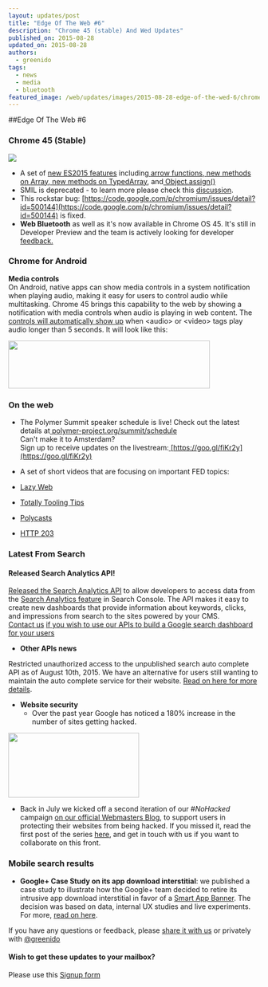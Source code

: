 ```yaml
---
layout: updates/post
title: "Edge Of The Web #6"
description: "Chrome 45 (stable) And Wed Updates"
published_on: 2015-08-28
updated_on: 2015-08-28
authors:
  - greenido
tags:
  - news
  - media
  - bluetooth
featured_image: /web/updates/images/2015-08-28-edge-of-the-wed-6/chrome_256.png
---
```


##Edge Of The Web \#6

### Chrome 45 (Stable)

<img src="/web/updates/images/2015-09-27-edge-of-the-wed-7/chrome_256.png">

* A set of [new ES2015 
  features](http://v8project.blogspot.de/2015/07/v8-45-release.html) including[ 
  ](https://googlechrome.github.io/samples/arrows-es6/index.html)[arrow 
  functions](https://googlechrome.github.io/samples/arrows-es6/index.html),[ 
  ](https://googlechrome.github.io/samples/array-methods-es6/index.html)[new 
  methods on 
  ](https://googlechrome.github.io/samples/array-methods-es6/index.html)[Array](https://googlechrome.github.io/samples/array-methods-es6/index.html),[ 
  ](https://googlechrome.github.io/samples/typedarray-methods-es6/index.html)[new 
  methods on 
  ](https://googlechrome.github.io/samples/typedarray-methods-es6/index.html)[TypedArray](https://googlechrome.github.io/samples/typedarray-methods-es6/index.html), 
  and[ 
  ](https://googlechrome.github.io/samples/object-assign-es6/index.html)[Object.assign()](https://googlechrome.github.io/samples/object-assign-es6/index.html)
* SMIL is deprecated - to learn more please check this 
  [discussion](https://groups.google.com/a/chromium.org/forum/#!msg/blink-dev/5o0yiO440LM/mHtmsQxf2bIJ).
* This rockstar bug: 
  [https://code.google.com/p/chromium/issues/detail?id=500144](https://code.google.com/p/chromium/issues/detail?id=500144) 
  is fixed.
* **Web Bluetooth** as well as it's now available in Chrome OS 45. It's still in 
  Developer Preview and the team is actively looking for developer 
  [feedback.](https://developers.google.com/web/updates/2015/07/interact-with-ble-devices-on-the-web)

### Chrome for Android 

**Media controls**  
On Android, native apps can show media controls in a system notification when 
playing audio, making it easy for users to control audio while multitasking. 
Chrome 45 brings this capability to the web by showing a notification with media 
controls when audio is playing in web content. The[ 
](https://developers.google.com/web/updates/2015/07/media-notifications)[controls 
will automatically show 
up](https://developers.google.com/web/updates/2015/07/media-notifications) when 
&lt;audio&gt; or &lt;video&gt; tags play audio longer than 5 seconds. It will 
look like this:  
  
<img src="/web/updates/images/2015-08-28-edge-of-the-wed-6/image00.png" width="404" height="96" />

### On the web

* The Polymer Summit speaker schedule is live! Check out the latest details at[ 
  ](https://www.polymer-project.org/summit/schedule/)[polymer-project.org/summit/schedule](https://www.polymer-project.org/summit/schedule/)<br/>
  Can't make it to Amsterdam? <br/>
  Sign up to receive updates on the livestream:[ 
  ](https://goo.gl/fiKr2y)[https://goo.gl/fiKr2y](https://goo.gl/fiKr2y)
* A set of short videos that are focusing on important FED topics:

* [Lazy 
  Web](https://www.youtube.com/playlist?list=PLOU2XLYxmsIIdQz8Hih4AyP_ZCn_mzsN4)
* [Totally Tooling 
  Tips](https://www.youtube.com/playlist?list=PLOU2XLYxmsILKwwASNS0xgfcmakbK_8JZ)
* [Polycasts](https://www.youtube.com/playlist?list=PLOU2XLYxmsII5c3Mgw6fNYCzaWrsM3sMN)
* [HTTP 
  203](https://www.youtube.com/playlist?list=PLOU2XLYxmsII_38oWcnQzXs9K9HKBMg-e)

### Latest From Search

#### Released Search Analytics API!
[Released the Search Analytics API](http://googlewebmastercentral.blogspot.com/2015/08/introducing-search-analytics-api.html) to allow developers to access data from the [Search Analytics feature](https://goo.gl/TFyN7c) in Search Console. The API makes it easy to create new dashboards that provide  information about keywords, clicks, and impressions from search to the sites powered by your  CMS.   
[Contact us](https://docs.google.com/forms/d/1wxSUDjz14G2gRIZmJeYwapUm8Eh9l-oYTX4GgFZPdjA/viewform?usp=send_form) [if you wish to use our APIs to build a Google search dashboard for your users](https://docs.google.com/forms/d/1wxSUDjz14G2gRIZmJeYwapUm8Eh9l-oYTX4GgFZPdjA/viewform?usp=send_form)

* **Other APIs news**

Restricted unauthorized access to the unpublished search auto complete API as of August 10th, 2015. We have an alternative for users still wanting to maintain the auto complete service for their website. [Read on here for more details](http://goo.gl/KFCXCe).

* **Website security**
    * Over the past year Google has noticed a 180% increase in the number of 
      sites getting hacked. 

<img src="/web/updates/images/2015-08-28-edge-of-the-wed-6/image01.png" width="262" height="130" />

* Back in July we kicked off a second iteration of our \#_NoHacked_ campaign  [on our official Webmasters Blog](http://googlewebmastercentral.blogspot.com), to support users in protecting their websites from being hacked. If you missed it, read the first post of the series [here](http://goo.gl/2Mds0O), and get in touch with us if you want to collaborate on this front.

### Mobile search results

* **Google+ Case Study on its app download interstitial**: we published a case 
  study to illustrate how the Google+ team decided to retire its intrusive app 
  download interstitial in favor of a [Smart App 
  Banner](https://developers.google.com/webmasters/mobile-sites/mobile-seo/common-mistakes/avoid-interstitials). 
  The decision was based on data, internal UX studies and live experiments. For 
  more, [read on here](http://goo.gl/SiwrgC).


If you have any questions or feedback, please [share it with 
us](https://groups.google.com/d/forum/mobile-web-rock) or privately with 
[@greenido](https://twitter.com/greenido)  

#### Wish to get these updates to your mailbox?   
Please use this [Signup form](https://goo.gl/l6TN40)